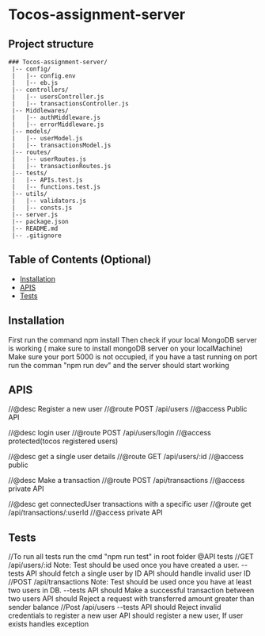 # Tocos-assignment-server

## Project structure

```
### Tocos-assignment-server/
 |-- config/
 |   |-- config.env
 |   |-- eb.js
 |-- controllers/
 |   |-- usersController.js
 |   |-- transactionsController.js
 |-- Middlewares/
 |   |-- authMiddleware.js
 |   |-- errorMiddleware.js
 |-- models/
 |   |-- userModel.js
 |   |-- transactionsModel.js
 |-- routes/
 |   |-- userRoutes.js
 |   |-- transactionRoutes.js
 |-- tests/
 |   |-- APIs.test.js
 |   |-- functions.test.js
 |-- utils/
 |   |-- validators.js
 |   |-- consts.js
 |-- server.js
 |-- package.json
 |-- README.md
 |-- .gitignore
```
## Table of Contents (Optional)

- [Installation](#installation)
- [APIS](#APIS)
- [Tests](#Tests)

## Installation

First run the command npm install 
Then check if your local MongoDB server is working ( make sure to install mongoDB server on your localMachine)
Make sure your port 5000 is not occupied, if you have a tast running on port
run the comman "npm run dev" and the server should start working

## APIS

//@desc     Register a new user
//@route    POST /api/users
//@access   Public API

//@desc     login user
//@route    POST /api/users/login
//@access   protected(tocos registered users)


//@desc     get a single user details
//@route    GET /api/users/:id
//@access   public

//@desc     Make a transaction
//@route    POST /api/transactions
//@access   private API


//@desc     get connectedUser transactions with a specific user
//@route    get /api/transactions/:userId
//@access   private API



## Tests
//To run all tests run the cmd "npm run test" in root folder
@API tests
//GET /api/users/:id
Note: Test should be used once you have created a user.
--tests
API should fetch a single user by ID
API should handle invalid user ID
//POST /api/transactions
Note: Test should be used once you have at least two users in DB.
--tests
API should Make a successful transaction between two users
API should Reject a request with transferred amount greater than sender balance
//Post /api/users
--tests
API should Reject invalid credentials to register a new user
API should register a new user, If user exists handles exception
